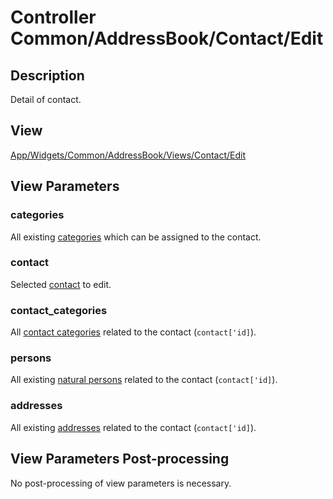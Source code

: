 # Controller Common/AddressBook/Contact/Edit

## Description

Detail of contact.

## View

[App/Widgets/Common/AddressBook/Views/Contact/Edit](../../Views/Contact/Edit.md)

## View Parameters

### categories
All existing [categories](../../Models/Category.md) which can be assigned to the contact.

### contact
Selected [contact](../../Models/Contact.md) to edit.

### contact_categories
All [contact categories](../../Models/ContactCategory.md) related to the contact (`contact['id]`).

### persons
All existing [natural persons](../../Models/Person.md) related to the contact (`contact['id]`).

### addresses
All existing [addresses](../../Models/Address.md) related to the contact (`contact['id]`).

## View Parameters Post-processing
No post-processing of view parameters is necessary.